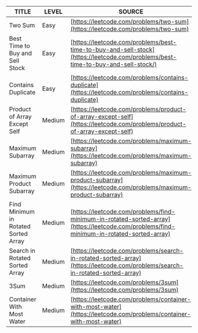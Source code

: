 | TITLE                                         | LEVEL | SOURCE |  
| -----                                         | ----  | ---- |
| Two Sum                                       | Easy  |   [https://leetcode.com/problems/two-sum](https://leetcode.com/problems/two-sum)    |
| Best Time to Buy and Sell Stock               | Easy  |   [https://leetcode.com/problems/best-time-to-buy-and-sell-stock](https://leetcode.com/problems/best-time-to-buy-and-sell-stock/)  |
| Contains Duplicate                            | Easy  |   [https://leetcode.com/problems/contains-duplicate](https://leetcode.com/problems/contains-duplicate)    |
| Product of Array Except Self                  | Medium  |   [https://leetcode.com/problems/product-of-array-except-self](https://leetcode.com/problems/product-of-array-except-self) |
| Maximum Subarray                              | Medium  |   [https://leetcode.com/problems/maximum-subarray](https://leetcode.com/problems/maximum-subarray) |
| Maximum Product Subarray                      | Medium  |   [https://leetcode.com/problems/maximum-product-subarray](https://leetcode.com/problems/maximum-product-subarray) |
| Find Minimum in Rotated Sorted Array          | Medium  |   [https://leetcode.com/problems/find-minimum-in-rotated-sorted-array](https://leetcode.com/problems/find-minimum-in-rotated-sorted-array) |
| Search in Rotated Sorted Array                | Medium  |   [https://leetcode.com/problems/search-in-rotated-sorted-array](https://leetcode.com/problems/search-in-rotated-sorted-array)   |
| 3Sum                                          | Medium  |   [https://leetcode.com/problems/3sum](https://leetcode.com/problems/3sum) |
| Container With Most Water                     | Medium  |   [https://leetcode.com/problems/container-with-most-water](https://leetcode.com/problems/container-with-most-water)    |
